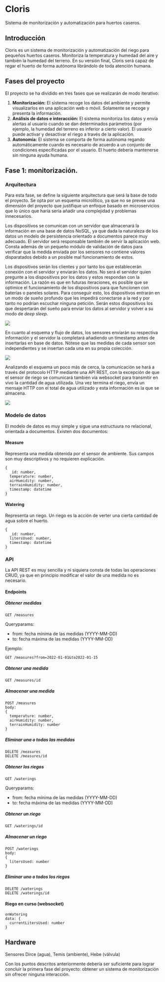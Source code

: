 # Cloris

Sistema de monitorización y automatización para huertos caseros.

## Introducción

Cloris es un sistema de monitorización y automatización del riego para pequeños huertos caseros. Monitoriza la temperatura y humedad del aire y también la humedad del terreno. En su versión final, Cloris será capaz de regar el huerto de forma autónoma librándolo de toda atención humana.

## Fases del proyecto

El proyecto se ha dividido en tres fases que se realizarán de modo iterativo:
1. **Monitorización:** El sistema recoge los datos del ambiente y permite visualizarlos en una aplicación web o móvil. Solamente se recoge y presenta la información.
2. **Análisis de datos e interacción:** El sistema monitoriza los datos y envía alertas al usuario cuando se dan determinados parámetros (por ejemplo, la humedad del terreno es inferior a cierto valor). El usuario puede activar y desactivar el riego a través de la aplicación.
3. **Autonomía:** El sistema se comporta de forma autónoma regando automáticamente cuando es necesario de acuerdo a un conjunto de condiciones especificadas por el usuario. El huerto debería mantenerse sin ninguna ayuda humana.

## Fase 1: monitorización.

### Arquitectura
Para esta fase, se define la siguiente arquitectura que será la base de todo el proyecto. Se opta por un esquema microlítico, ya que no se prevee una dimensión del proyecto que justifique un enfoque basado en microservicios que lo único que haría sería añadir una complejidad y problemas innecesarios.

Los dispositivos se comunican con un servidor que almacenará la información en una base de datos NoSQL, ya que dada la naturaleza de los datos un modelo de persistencia orientado a documentos parece muy adecuado. El servidor será responsable también de servir la aplicación web. Consta además de un pequeño módulo de validación de datos para verificar que la medida enviada por los sensores no contiene valores disparatados debido a un posible mal funcionamiento de estos.

Los dispositivos serán los clientes y por tanto los que establecerán conexión con el servidor y enviarán los datos. No será el servidor quien pregunte a los dispositivos por los datos y estos respondan con la información. La razón es que en futuras iteraciones, es posible que se optimice el funcionamiento de los dispositivos para que funcionen con baterías o paneles solares. Para conseguir esto, los dispositivos entrarán en un modo de sueño profundo que les impedirá conectarse a la red y por tanto no podrían escuchar ninguna petición. Serán estos dispositivos los que despertarán del sueño para enviar los datos al servidor y volver a su modo de *deep sleep*.

![](https://github.com/alexrcas/cloris/blob/master/data/cloris-arq.drawio.png)

En cuanto al esquema y flujo de datos, los sensores enviarán su respectiva información y el servidor la completará añadiendo un timestamp antes de insertarlas en base de datos. Nótese que las medidas de cada sensor son independientes y se insertan cada una en su propia colección.

![](https://github.com/alexrcas/cloris/blob/master/data/cloris-data.drawio.png)

Analizando el esquema un poco más de cerca, la comunicación se hará a través del protocolo HTTP mediante una API REST, con la excepción de que el sensor de riego se comunicará también vía websocket para transmitir en vivo la cantidad de agua utilizada. Una vez termina el riego, envía un mensaje HTTP con el total de agua utilizado y esta información es la que se almacena.

![](https://github.com/alexrcas/cloris/blob/master/data/cloris-details.drawio.png)

### Modelo de datos
El modelo de datos es muy simple y sigue una estructuura no relacional, orientada a documentos. Existen dos documentos:

#### Measure
Representa una medida obtenida por el sensor de ambiente. Sus campos son muy descriptivos y no requieren explicación.
```
{
  _id: number,
  temperature: number,
  airHumidity: number,
  terrainHumidity: number,
  timestamp: datetime
}
```

#### Watering
Representa un riego. Un riego es la acción de verter una cierta cantidad de agua sobre el huerto.
```
{
  _id: number,
  litersUsed: number,
  timestamp: datetime
}
```

### API
La API REST es muy sencilla y ni siquiera consta de todas las operaciones CRUD, ya que en principio modificar el valor de una medida no es necesario.

#### Endpoints

##### Obtener medidas

```
GET /measures
```

Queryparams: 
* from: fecha mínima de las medidas (YYYY-MM-DD)
* to: fecha máxima de las medidas (YYYY-MM-DD)

Ejemplo:
```
GET /measures?from=2022-01-01&to2022-01-15
```

##### Obtener una medida
```
GET /measures/id
```

##### Almacenar una medida
```
POST /measures
body:
{
  temperature: number,
  airHumidity: number,
  terrainHumidity: number
}
```

##### Eliminar una o todas las medidas
```
DELETE /measures
DELETE /measures/id
```

##### Obtener los riegos
```
GET /waterings
```

Queryparams: 
* from: fecha mínima de las medidas (YYYY-MM-DD)
* to: fecha máxima de las medidas (YYYY-MM-DD)

##### Obtener un riego
```
GET /waterings/id
```

##### Almacenar un riego
```
POST /waterings
body:
{
  litersUsed: number
}
```

##### Eliminar uno o todos los riegos
```
DELETE /waterings
DELETE /waterings/id
```

#### Riego en curso (websocket)
```
onWatering
data: {
  currentLitersUsed: number
}
```

## Hardware

Sensores Dirce (agua), Temis (ambiente), Hebe (válvula)


Con los puntos descritos anteriormente debería ser suficiente para lograr concluir la primera fase del proyecto: obtener un sistema de monitorización sin ofrecer ninguna interacción.
